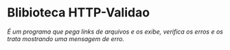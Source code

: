 # Blibioteca HTTP-Validao

*É um programa que pega links de arquivos e os exibe, verifica os erros e os trata mostrando uma mensagem de erro.*
